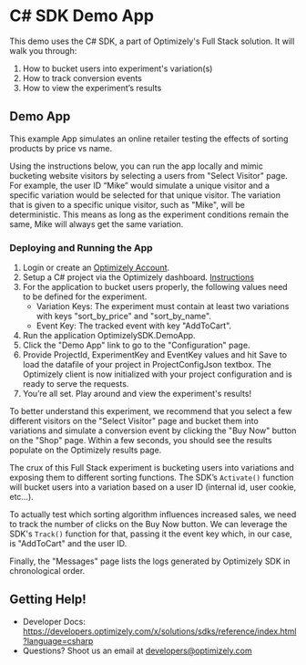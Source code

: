 # C# SDK Demo App

This demo uses the C# SDK, a part of Optimizely's Full Stack solution. It will walk you through:

1. How to bucket users into experiment's variation(s)
2. How to track conversion events
3. How to view the experiment’s results

## Demo App

This example App simulates an online retailer testing the effects of sorting products by price vs name.

Using the instructions below, you can run the app locally and mimic bucketing website visitors by selecting a users from "Select Visitor" page. For example, the user ID “Mike” would simulate a unique visitor and a specific variation would be selected for that unique visitor. The variation that is given to a specific unique visitor, such as "Mike", will be deterministic. This means as long as the experiment conditions remain the same, Mike will always get the same variation.

### Deploying and Running the App

1. Login or create an [Optimizely Account](https://app.optimizely.com/signin).
2. Setup a C# project via the Optimizely dashboard. [Instructions](https://developers.optimizely.com/x/solutions/sdks/getting-started/?language=csharp)
3. For the application to bucket users properly, the following values need to be defined for the experiment.
	* Variation Keys: The experiment must contain at least two variations with keys "sort_by_price" and "sort_by_name".
	* Event Key: The tracked event with key "AddToCart".
4. Run the application OptimizelySDK.DemoApp.
5. Click the "Demo App" link to go to the "Configuration" page.
6. Provide ProjectId, ExperimentKey and EventKey values and hit Save to load the datafile of your project in ProjectConfigJson textbox. The Optimizely client is now initialized with your project configuration and is ready to serve the requests.
7. You’re all set. Play around and view the experiment's results! 

To better understand this experiment, we recommend that you select a few different visitors on the "Select Visitor" page and bucket them into variations and simulate a conversion event by clicking the "Buy Now" button on the "Shop" page. Within a few seconds, you should see the results populate on the Optimizely results page.

The crux of this Full Stack experiment is bucketing users into variations and exposing them to different sorting functions. The SDK’s `Activate()` function will bucket users into a variation based on a user ID (internal id, user cookie, etc…).

To actually test which sorting algorithm influences increased sales, we need to track the number of clicks on the Buy Now button. We can leverage the SDK's `Track()` function for that, passing it the event key which, in our case, is "AddToCart" and the user ID.

Finally, the "Messages" page lists the logs generated by Optimizely SDK in chronological order.

## Getting Help! 

* Developer Docs: https://developers.optimizely.com/x/solutions/sdks/reference/index.html?language=csharp
* Questions? Shoot us an email at developers@optimizely.com
